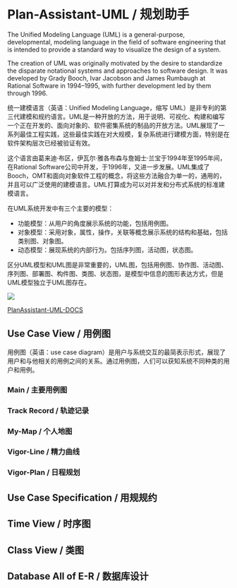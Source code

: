 # Plan-Assistant-UML / 规划助手

The Unified Modeling Language (UML) is a general-purpose, developmental, modeling language in the field of software engineering that is intended to provide a standard way to visualize the design of a system.

The creation of UML was originally motivated by the desire to standardize the disparate notational systems and approaches to software design. It was developed by Grady Booch, Ivar Jacobson and James Rumbaugh at Rational Software in 1994–1995, with further development led by them through 1996.



统一建模语言（英语：Unified Modeling Language，缩写 UML）是非专利的第三代建模和规约语言。UML是一种开放的方法，用于说明、可视化、构建和编写一个正在开发的、面向对象的、软件密集系统的制品的开放方法。UML展现了一系列最佳工程实践，这些最佳实践在对大规模，复杂系统进行建模方面，特别是在软件架构层次已经被验证有效。

这个语言由葛来迪·布区，伊瓦尔·雅各布森与詹姆士·兰宝于1994年至1995年间，在Rational Software公司中开发，于1996年，又进一步发展。UML集成了Booch，OMT和面向对象软件工程的概念，将这些方法融合为单一的，通用的，并且可以广泛使用的建模语言。UML打算成为可以对并发和分布式系统的标准建模语言。

在UML系统开发中有三个主要的模型：
- 功能模型：从用户的角度展示系统的功能，包括用例图。
- 对象模型：采用对象，属性，操作，关联等概念展示系统的结构和基础，包括类别图、对象图。
- 动态模型：展现系统的内部行为。包括序列图，活动图，状态图。

区分UML模型和UML图是非常重要的，UML图，包括用例图、协作图、活动图、序列图、部署图、构件图、类图、状态图，是模型中信息的图形表达方式，但是UML模型独立于UML图存在。

![](https://upload.wikimedia.org/wikipedia/commons/thumb/7/74/Uml_diagram.svg/1280px-Uml_diagram.svg.png)

[PlanAssistant-UML-DOCS](https://songtianlun.github.io/PlanAssistant/uml-html-docs/index.html)

## Use Case View / 用例图

用例图（英语：use case diagram）是用户与系统交互的最简表示形式，展现了用户和与他相关的用例之间的关系。通过用例图，人们可以获知系统不同种类的用户和用例。

### Main / 主要用例图

### Track Record / 轨迹记录

### My-Map / 个人地图

### Vigor-Line / 精力曲线

### Vigor-Plan / 日程规划

## Use Case Specification / 用规规约


## Time View / 时序图

## Class View / 类图

## Database All of E-R / 数据库设计
